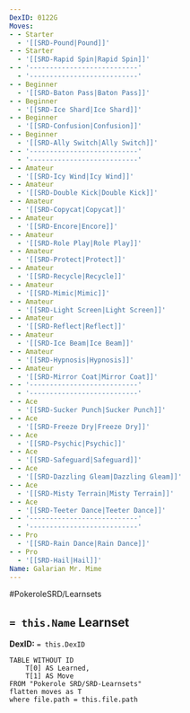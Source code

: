 ```yaml
---
DexID: 0122G
Moves:
- - Starter
  - '[[SRD-Pound|Pound]]'
- - Starter
  - '[[SRD-Rapid Spin|Rapid Spin]]'
- - '---------------------------'
  - '---------------------------'
- - Beginner
  - '[[SRD-Baton Pass|Baton Pass]]'
- - Beginner
  - '[[SRD-Ice Shard|Ice Shard]]'
- - Beginner
  - '[[SRD-Confusion|Confusion]]'
- - Beginner
  - '[[SRD-Ally Switch|Ally Switch]]'
- - '---------------------------'
  - '---------------------------'
- - Amateur
  - '[[SRD-Icy Wind|Icy Wind]]'
- - Amateur
  - '[[SRD-Double Kick|Double Kick]]'
- - Amateur
  - '[[SRD-Copycat|Copycat]]'
- - Amateur
  - '[[SRD-Encore|Encore]]'
- - Amateur
  - '[[SRD-Role Play|Role Play]]'
- - Amateur
  - '[[SRD-Protect|Protect]]'
- - Amateur
  - '[[SRD-Recycle|Recycle]]'
- - Amateur
  - '[[SRD-Mimic|Mimic]]'
- - Amateur
  - '[[SRD-Light Screen|Light Screen]]'
- - Amateur
  - '[[SRD-Reflect|Reflect]]'
- - Amateur
  - '[[SRD-Ice Beam|Ice Beam]]'
- - Amateur
  - '[[SRD-Hypnosis|Hypnosis]]'
- - Amateur
  - '[[SRD-Mirror Coat|Mirror Coat]]'
- - '---------------------------'
  - '---------------------------'
- - Ace
  - '[[SRD-Sucker Punch|Sucker Punch]]'
- - Ace
  - '[[SRD-Freeze Dry|Freeze Dry]]'
- - Ace
  - '[[SRD-Psychic|Psychic]]'
- - Ace
  - '[[SRD-Safeguard|Safeguard]]'
- - Ace
  - '[[SRD-Dazzling Gleam|Dazzling Gleam]]'
- - Ace
  - '[[SRD-Misty Terrain|Misty Terrain]]'
- - Ace
  - '[[SRD-Teeter Dance|Teeter Dance]]'
- - '---------------------------'
  - '---------------------------'
- - Pro
  - '[[SRD-Rain Dance|Rain Dance]]'
- - Pro
  - '[[SRD-Hail|Hail]]'
Name: Galarian Mr. Mime
---
```


#PokeroleSRD/Learnsets

## `= this.Name` Learnset

**DexID:** `= this.DexID`

```dataview
TABLE WITHOUT ID
    T[0] AS Learned,
    T[1] AS Move
FROM "Pokerole SRD/SRD-Learnsets"
flatten moves as T
where file.path = this.file.path
```
